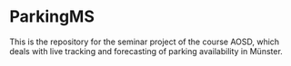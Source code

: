 # ParkingMS

This is the repository for the seminar project of the course AOSD, which deals with live tracking and forecasting of parking availability in Münster.

